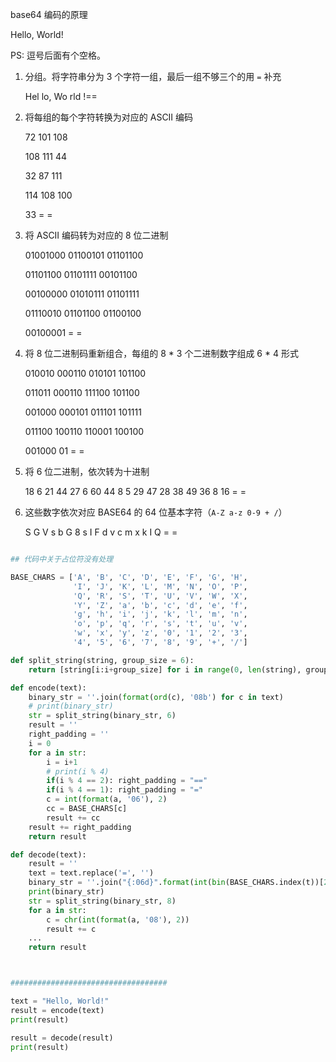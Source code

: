 base64 编码的原理



Hello, World!

PS: 逗号后面有个空格。

1. 分组。将字符串分为 3 个字符一组，最后一组不够三个的用 `=` 补充

   Hel	lo,	 Wo	rld	!==

2. 将每组的每个字符转换为对应的 ASCII 编码

   72		101	  108	

   108	111		44	

   32		87		111	

   114	108		100	

   33		=			=

3. 将 ASCII 编码转为对应的 8 位二进制

   01001000 01100101 01101100 

   01101100 01101111 00101100 

   00100000 01010111 01101111 

   01110010 01101100 01100100 

   00100001 =				  =

4. 将 8 位二进制码重新组合，每组的 8 * 3 个二进制数字组成 6 * 4 形式

   010010 000110 010101 101100

   011011 000110 111100 101100 

   001000 000101 011101 101111 

   011100 100110 110001 100100 

   001000 01 =				  =

5. 将 6 位二进制，依次转为十进制

   18	6	21	44	27	6	60	44	8	5	29	47	28	38	49	36	8	16	=	=

6. 这些数字依次对应 BASE64 的 64 位基本字符（`A-Z a-z 0-9 + /`）

   S	G	V	s	b	G	8	s	I	F	d	v	c	m	x	k	I	Q	=	=



```py

## 代码中关于占位符没有处理

BASE_CHARS = ['A', 'B', 'C', 'D', 'E', 'F', 'G', 'H', 
              'I', 'J', 'K', 'L', 'M', 'N', 'O', 'P', 
              'Q', 'R', 'S', 'T', 'U', 'V', 'W', 'X', 
              'Y', 'Z', 'a', 'b', 'c', 'd', 'e', 'f', 
              'g', 'h', 'i', 'j', 'k', 'l', 'm', 'n', 
              'o', 'p', 'q', 'r', 's', 't', 'u', 'v', 
              'w', 'x', 'y', 'z', '0', '1', '2', '3', 
              '4', '5', '6', '7', '8', '9', '+', '/']

def split_string(string, group_size = 6):
    return [string[i:i+group_size] for i in range(0, len(string), group_size)]

def encode(text):
    binary_str = ''.join(format(ord(c), '08b') for c in text)
    # print(binary_str)
    str = split_string(binary_str, 6)
    result = ''
    right_padding = ''
    i = 0
    for a in str:
        i = i+1
        # print(i % 4)
        if(i % 4 == 2): right_padding = "=="
        if(i % 4 == 1): right_padding = "="
        c = int(format(a, '06'), 2)
        cc = BASE_CHARS[c]
        result += cc
    result += right_padding
    return result

def decode(text):
    result = ''
    text = text.replace('=', '')
    binary_str = ''.join("{:06d}".format(int(bin(BASE_CHARS.index(t))[2:])) for t in text)
    print(binary_str)
    str = split_string(binary_str, 8)
    for a in str:
        c = chr(int(format(a, '08'), 2))
        result += c
    ...
    return result



###################################

text = "Hello, World!"
result = encode(text)
print(result)

result = decode(result)
print(result)
```

